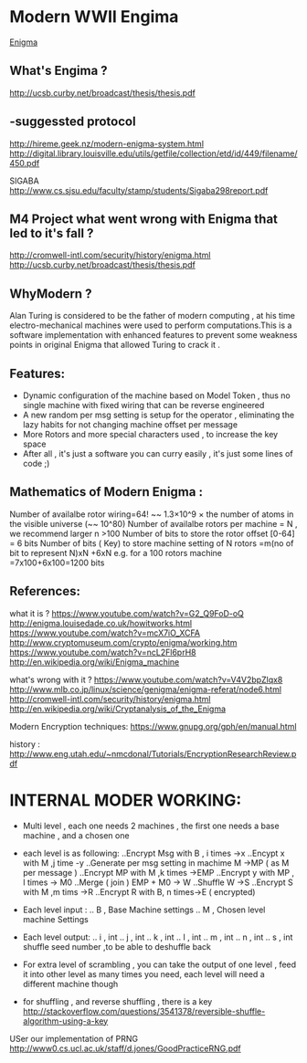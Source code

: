 Modern WWII Engima
========
[Enigma](http://l2.yimg.com/bt/api/res/1.2/3xLnpXMlOtk3jVr7Xx7iug--/YXBwaWQ9eW5ld3M7cT04NQ--/http://media.zenfs.com/en-US/blogs/en-us-visit-britain-travel/Enigma.jpg "Engima")

What's Engima ?
----
http://ucsb.curby.net/broadcast/thesis/thesis.pdf

-suggessted protocol
---
http://hireme.geek.nz/modern-enigma-system.html
http://digital.library.louisville.edu/utils/getfile/collection/etd/id/449/filename/450.pdf

SIGABA 
http://www.cs.sjsu.edu/faculty/stamp/students/Sigaba298report.pdf

M4 Project 
what went wrong with Enigma that led to it's fall ?
----------------------------
http://cromwell-intl.com/security/history/enigma.html
http://ucsb.curby.net/broadcast/thesis/thesis.pdf

WhyModern ?
-----
Alan Turing is considered to be the father of modern computing , at his time electro-mechanical machines were used to perform computations.This is a software implementation with enhanced features to prevent some  weakness points in original Enigma that allowed Turing to crack it .

Features:
---
* Dynamic configuration of the machine based on Model Token , thus no single machine with fixed wiring that can be reverse engineered 
* A new random per msg setting is setup for the operator , eliminating the lazy habits for not changing machine offset per message 
* More Rotors and more special characters used , to increase the key space   
* After all , it's just a software you can curry easily , it's just some lines of code ;)

Mathematics of Modern Enigma :
----------------------------
Number of availalbe rotor wiring=64! ~~ 1.3×10^9 × the number of atoms in the visible universe (~~ 10^80)
Number of availalbe rotors per machine = N , we recommend larger n >100
Number of bits to store the rotor offset [0-64] = 6 bits
Number of bits ( Key) to store machine setting of N rotors =m(no of bit to represent N)xN +6xN
e.g. for a 100 rotors machine =7x100+6x100=1200 bits


References:
----------------
what it is ?
https://www.youtube.com/watch?v=G2_Q9FoD-oQ
http://enigma.louisedade.co.uk/howitworks.html
https://www.youtube.com/watch?v=mcX7iO_XCFA
http://www.cryptomuseum.com/crypto/enigma/working.htm
https://www.youtube.com/watch?v=ncL2Fl6prH8
http://en.wikipedia.org/wiki/Enigma_machine


what's wrong with it ?
https://www.youtube.com/watch?v=V4V2bpZlqx8
http://www.mlb.co.jp/linux/science/genigma/enigma-referat/node6.html
http://cromwell-intl.com/security/history/enigma.html
http://en.wikipedia.org/wiki/Cryptanalysis_of_the_Enigma


Modern Encryption techniques:
https://www.gnupg.org/gph/en/manual.html

history : http://www.eng.utah.edu/~nmcdonal/Tutorials/EncryptionResearchReview.pdf


INTERNAL MODER WORKING:
====================
* Multi level , each one needs 2 machines , the first one needs a base machine , and a chosen one 
* each level is as following:
..Encrypt Msg with B , i times ->x
..Encypt x with M ,j time -y
..Generate per msg setting in machime M ->MP ( as M per message )
..Encrypt MP with M ,k times ->EMP
..Encrypt y with MP , l times -> M0
..Merge ( join ) EMP + M0 -> W
..Shuffle W ->S
..Encrypt S with M ,m tims ->R
..Encrypt R with B, n times->E ( encrypted)
* Each level input :
.. B , Base Machine settings
.. M , Chosen level machine Settings
* Each level output:
.. i , int 
.. j , int 
.. k , int 
.. l , int 
.. m , int 
.. n , int 
.. s , int shuffle seed number ,to be able to deshuffle back
* For extra level of scrambling , you can take the output of one level , feed it into other level as many times you need,
each level will need a different machine though



* for shuffling , and reverse shuffling , there is a key 
http://stackoverflow.com/questions/3541378/reversible-shuffle-algorithm-using-a-key

USer our implementation of PRNG 
http://www0.cs.ucl.ac.uk/staff/d.jones/GoodPracticeRNG.pdf
